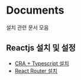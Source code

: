 # Documents

설치 관련 문서 모음

## Reactjs 설치 및 설정

* [CRA + Typescript 설치](https://github.com/neverwinter-sjh/documents/blob/main/reactjs/cra-typescript.md)
* [React Router 설치](https://github.com/neverwinter-sjh/documents/blob/main/reactjs/react-router.md)

